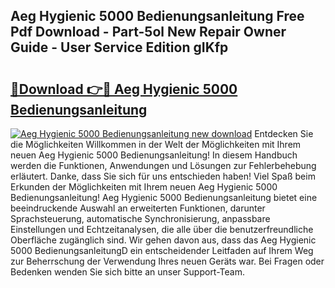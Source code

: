 ## Aeg Hygienic 5000 Bedienungsanleitung Free Pdf Download - Part-5ol New Repair Owner Guide - User Service Edition gIKfp

# <h2><a href="http://df22qz.blite.top/?on=Aeg+Hygienic+5000+Bedienungsanleitung">🔗Download 👉🔴 Aeg Hygienic 5000 Bedienungsanleitung</a></h2>

[![Aeg Hygienic 5000 Bedienungsanleitung new download](https://i.imgur.com/lujVjoI.png)](http://df22qz.blite.top/?on=Aeg+Hygienic+5000+Bedienungsanleitung)
Entdecken Sie die Möglichkeiten Willkommen in der Welt der Möglichkeiten mit Ihrem neuen Aeg Hygienic 5000 Bedienungsanleitung! In diesem Handbuch werden die Funktionen, Anwendungen und Lösungen zur Fehlerbehebung erläutert. Danke, dass Sie sich für uns entschieden haben! Viel Spaß beim Erkunden der Möglichkeiten mit Ihrem neuen Aeg Hygienic 5000 Bedienungsanleitung! Aeg Hygienic 5000 Bedienungsanleitung bietet eine beeindruckende Auswahl an erweiterten Funktionen, darunter Sprachsteuerung, automatische Synchronisierung, anpassbare Einstellungen und Echtzeitanalysen, die alle über die benutzerfreundliche Oberfläche zugänglich sind. Wir gehen davon aus, dass das Aeg Hygienic 5000 BedienungsanleitungD ein entscheidender Leitfaden auf Ihrem Weg zur Beherrschung der Verwendung Ihres neuen Geräts war. Bei Fragen oder Bedenken wenden Sie sich bitte an unser Support-Team.
